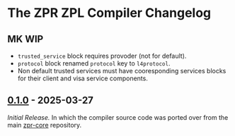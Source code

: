 # The ZPR ZPL Compiler Changelog

## MK WIP
- `trusted_service` block requires provoder (not for default).
- `protocol` block renamed `protocol` key to `l4protocol`.
- Non default trusted services must have cooresponding services blocks for their client and visa service components.

## [0.1.0] - 2025-03-27

_Initial Release._  In which the compiler source code was ported over
from the main [zpr-core](https://github.com/org-zpr/zpr-core)
repository.



[0.1.0]: https://github.com/org-zpr/zpr-compiler/releases/tag/v0.1.0

